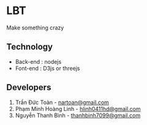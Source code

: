 # LBT
Make something crazy

## Technology
- Back-end : nodejs
- Font-end : D3js or threejs

## Developers
1. Trần Đức Toàn - nartoan@gmail.com
2. Phạm Minh Hoàng Linh - hlinh0411hd@gmail.com
3. Nguyễn Thanh Bình - thanhbinh7099@gmail.com
